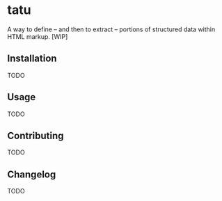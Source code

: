 # tatu

A way to define – and then to extract – portions of structured data within HTML
markup. [WIP]


## Installation

TODO


## Usage

TODO


## Contributing

TODO


## Changelog

TODO
